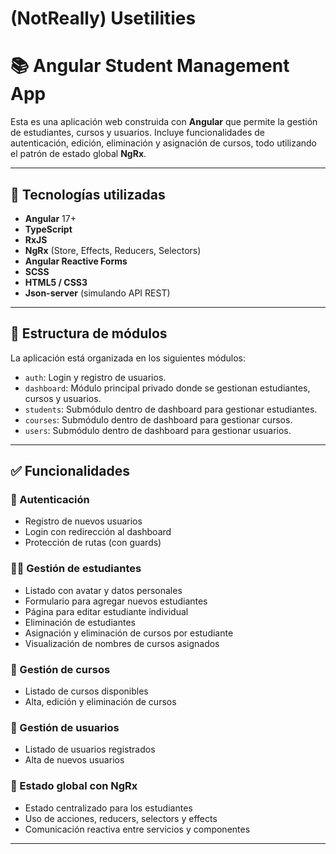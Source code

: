 # (NotReally) Usetilities

# 📚 Angular Student Management App

Esta es una aplicación web construida con **Angular** que permite la gestión de estudiantes, cursos y usuarios. Incluye funcionalidades de autenticación, edición, eliminación y asignación de cursos, todo utilizando el patrón de estado global **NgRx**.

---

## 🚀 Tecnologías utilizadas

- **Angular** 17+
- **TypeScript**
- **RxJS**
- **NgRx** (Store, Effects, Reducers, Selectors)
- **Angular Reactive Forms**
- **SCSS**
- **HTML5 / CSS3**
- **Json-server** (simulando API REST)

---

## 🧩 Estructura de módulos

La aplicación está organizada en los siguientes módulos:

- `auth`: Login y registro de usuarios.
- `dashboard`: Módulo principal privado donde se gestionan estudiantes, cursos y usuarios.
- `students`: Submódulo dentro de dashboard para gestionar estudiantes.
- `courses`: Submódulo dentro de dashboard para gestionar cursos.
- `users`: Submódulo dentro de dashboard para gestionar usuarios.

---

## ✅ Funcionalidades

### 🔐 Autenticación
- Registro de nuevos usuarios
- Login con redirección al dashboard
- Protección de rutas (con guards)

### 👨‍🎓 Gestión de estudiantes
- Listado con avatar y datos personales
- Formulario para agregar nuevos estudiantes
- Página para editar estudiante individual
- Eliminación de estudiantes
- Asignación y eliminación de cursos por estudiante
- Visualización de nombres de cursos asignados

### 📘 Gestión de cursos
- Listado de cursos disponibles
- Alta, edición y eliminación de cursos

### 👤 Gestión de usuarios
- Listado de usuarios registrados
- Alta de nuevos usuarios

### 🔁 Estado global con NgRx
- Estado centralizado para los estudiantes
- Uso de acciones, reducers, selectors y effects
- Comunicación reactiva entre servicios y componentes

---
